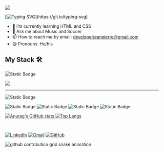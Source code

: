 <img src="https://capsule-render.vercel.app/api?type=waving&color=0B173B&height=270&section=header&fontAlignY=35&text=Jean%20Pierre&desc=Engenheiro%20de%20Software!💻&fontColor=43B521#gh-dark-mode-only" />
</a>

[![Typing SVG](https://readme-typing-svg.demolab.com?font=Fira+Code&weight=600&size=25&pause=1000&color=43B521&random=false&width=435&height=40&lines=Hi+there,+i'm+Jean+Pierre!)](https://git.io/typing-svg)


- 🌱 I’m currently learning HTML and CSS
- 💬 Ask me about Music and Soccer
- 📫 How to reach me by email: developerjeanpierre@gmail.com
- 😄 Pronouns: He/his


<!--
- 🔭 I’m currently working on ...
- 👯 I’m looking to collaborate on ...
- 🤔 I’m looking for help with ...
- ⚡ Fun fact: ...
-->



## My Stack 🛠️

![Static Badge](https://img.shields.io/badge/Hard_Skills-purple)

<img src="https://skillicons.dev/icons?i=vscode,python,java,github,git&theme=dark" />


<!--
![Python](https://img.shields.io/badge/python-3670A0?style=for-the-badge&logo=python&logoColor=ffdd54)
![Java](https://img.shields.io/badge/java-%23ED8B00.svg?style=for-the-badge&logo=openjdk&logoColor=white)
![Git](https://img.shields.io/badge/GIT-E44C30?style=for-the-badge&logo=git&logoColor=white)
-->
---------------------

![Static Badge](https://img.shields.io/badge/Soft_Skills-purple)

![Static Badge](https://img.shields.io/badge/Communication-yellow)
![Static Badge](https://img.shields.io/badge/Leadership-cia)
![Static Badge](https://img.shields.io/badge/Teamwork-blue)
![Static Badge](https://img.shields.io/badge/Problem_solving-orange)


<div>
  <a href="https://github.com/JPTR2189">
    
  ![Anurag's GitHub stats](https://github-readme-stats.vercel.app/api?username=JPTR2189&show_icons=true&theme=cobalt)
  ![Top Langs](https://github-readme-stats.vercel.app/api/top-langs/?username=JPTR2189&size_weight=0.5&count_weight=0.5&theme=cobalt)
</div>

<div style="display: inline_block"><br>
  <!--
  <img align="center" alt="HTML" height="30" width="40" src="https://raw.githubusercontent.com/devicons/devicon/master/icons/html5/html5-original.svg">
  <img align="center" alt="CSS" height="30" width="40" src="https://raw.githubusercontent.com/devicons/devicon/master/icons/css3/css3-original.svg">
  <img align="center" alt="JavaScript" height="30" width="40" src="https://raw.githubusercontent.com/devicons/devicon/master/icons/javascript/javascript-plain.svg">
  <img align="center" alt="Python" height="30" width="40" src="https://raw.githubusercontent.com/devicons/devicon/master/icons/python/python-original.svg">
  <img align="center" alt="Java" height="30" width="40" src="https://cdn.jsdelivr.net/gh/devicons/devicon/icons/java/java-original.svg" />
  -->       
</div>
  

  <div> 
    
[![LinkedIn](https://img.shields.io/badge/LinkedIn-008B8B?style=for-the-badge&logo=linkedin&logoColor=white)](https://www.linkedin.com/in/jeanpierrerodrigues/)
[![Gmail](https://img.shields.io/badge/Gmail-FFD39B?style=for-the-badge&logo=gmail&logoColor=red)](mailto:jptr2189@gmail.com)
[![GitHub](https://img.shields.io/badge/GitHub-FA8072?style=for-the-badge&logo=github&logoColor=white)](https://github.com/JPTR2189)

  
</div>


<picture>
  <source media="(prefers-color-scheme: dark)" srcset="https://raw.githubusercontent.com/JPTR2189/JPTR2189/output/github-contribution-grid-snake-dark.svg">
  <source media="(prefers-color-scheme: light)" srcset="https://raw.githubusercontent.com/JPTR2189/JPTR2189/output/github-contribution-grid-snake.svg">
  <img alt="github contribution grid snake animation" src="https://raw.githubusercontent.com/JPTR2189/YourUser/output/github-contribution-grid-snake.svg">
</picture>
